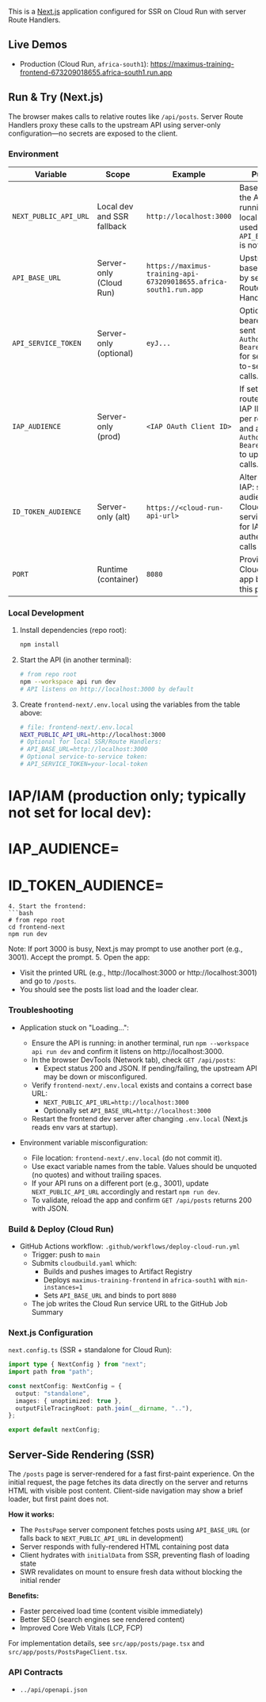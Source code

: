 This is a [Next.js](https://nextjs.org) application configured for SSR on Cloud Run with server Route Handlers.

## Live Demos

- Production (Cloud Run, `africa-south1`): https://maximus-training-frontend-673209018655.africa-south1.run.app

## Run & Try (Next.js)

The browser makes calls to relative routes like `/api/posts`. Server Route Handlers proxy these calls to the upstream API using server-only configuration—no secrets are exposed to the client.

### Environment

| Variable | Scope | Example | Purpose |
|---|---|---|---|
| `NEXT_PUBLIC_API_URL` | Local dev and SSR fallback | `http://localhost:3000` | Base URL for the API when running locally; also used by SSR if `API_BASE_URL` is not set. |
| `API_BASE_URL` | Server-only (Cloud Run) | `https://maximus-training-api-673209018655.africa-south1.run.app` | Upstream API base URL used by server Route Handlers. |
| `API_SERVICE_TOKEN` | Server-only (optional) | `eyJ...` | Optional bearer token sent as `Authorization: Bearer <token>` for service-to-service calls. |
| `IAP_AUDIENCE` | Server-only (prod) | `<IAP OAuth Client ID>` | If set, server routes mint an IAP ID token per request and attach `Authorization: Bearer <token>` to upstream calls. |
| `ID_TOKEN_AUDIENCE` | Server-only (alt) | `https://<cloud-run-api-url>` | Alternative to IAP: set audience to Cloud Run service URL for IAM-authenticated calls (no LB).
| `PORT` | Runtime (container) | `8080` | Provided by Cloud Run; the app binds to this port. |

### Local Development

1. Install dependencies (repo root):
   ```bash
   npm install
   ```
2. Start the API (in another terminal):
   ```bash
   # from repo root
   npm --workspace api run dev
   # API listens on http://localhost:3000 by default
   ```
3. Create `frontend-next/.env.local` using the variables from the table above:
   ```bash
   # file: frontend-next/.env.local
   NEXT_PUBLIC_API_URL=http://localhost:3000
   # Optional for local SSR/Route Handlers:
   # API_BASE_URL=http://localhost:3000
   # Optional service-to-service token:
   # API_SERVICE_TOKEN=your-local-token
# IAP/IAM (production only; typically not set for local dev):
# IAP_AUDIENCE=
# ID_TOKEN_AUDIENCE=
   ```
4. Start the frontend:
   ```bash
   # from repo root
   cd frontend-next
   npm run dev
   ```
   Note: If port 3000 is busy, Next.js may prompt to use another port (e.g., 3001). Accept the prompt.
5. Open the app:
   - Visit the printed URL (e.g., http://localhost:3000 or http://localhost:3001) and go to `/posts`.
   - You should see the posts list load and the loader clear.

### Troubleshooting

- Application stuck on "Loading...":
  - Ensure the API is running: in another terminal, run `npm --workspace api run dev` and confirm it listens on http://localhost:3000.
  - In the browser DevTools (Network tab), check `GET /api/posts`:
    - Expect status 200 and JSON. If pending/failing, the upstream API may be down or misconfigured.
  - Verify `frontend-next/.env.local` exists and contains a correct base URL:
    - `NEXT_PUBLIC_API_URL=http://localhost:3000`
    - Optionally set `API_BASE_URL=http://localhost:3000`
  - Restart the frontend dev server after changing `.env.local` (Next.js reads env vars at startup).

- Environment variable misconfiguration:
  - File location: `frontend-next/.env.local` (do not commit it).
  - Use exact variable names from the table. Values should be unquoted (no quotes) and without trailing spaces.
  - If your API runs on a different port (e.g., 3001), update `NEXT_PUBLIC_API_URL` accordingly and restart `npm run dev`.
  - To validate, reload the app and confirm `GET /api/posts` returns 200 with JSON.

### Build & Deploy (Cloud Run)

- GitHub Actions workflow: `.github/workflows/deploy-cloud-run.yml`
  - Trigger: push to `main`
  - Submits `cloudbuild.yaml` which:
    - Builds and pushes images to Artifact Registry
    - Deploys `maximus-training-frontend` in `africa-south1` with `min-instances=1`
    - Sets `API_BASE_URL` and binds to port `8080`
  - The job writes the Cloud Run service URL to the GitHub Job Summary

### Next.js Configuration

`next.config.ts` (SSR + standalone for Cloud Run):

```ts
import type { NextConfig } from "next";
import path from "path";

const nextConfig: NextConfig = {
  output: "standalone",
  images: { unoptimized: true },
  outputFileTracingRoot: path.join(__dirname, ".."),
};

export default nextConfig;
```

## Server-Side Rendering (SSR)

The `/posts` page is server-rendered for a fast first-paint experience. On the initial request, the page fetches its data directly on the server and returns HTML with visible post content. Client-side navigation may show a brief loader, but first paint does not.

**How it works:**
- The `PostsPage` server component fetches posts using `API_BASE_URL` (or falls back to `NEXT_PUBLIC_API_URL` in development)
- Server responds with fully-rendered HTML containing post data
- Client hydrates with `initialData` from SSR, preventing flash of loading state
- SWR revalidates on mount to ensure fresh data without blocking the initial render

**Benefits:**
- Faster perceived load time (content visible immediately)
- Better SEO (search engines see rendered content)
- Improved Core Web Vitals (LCP, FCP)

For implementation details, see `src/app/posts/page.tsx` and `src/app/posts/PostsPageClient.tsx`.

### API Contracts

- `../api/openapi.json`
